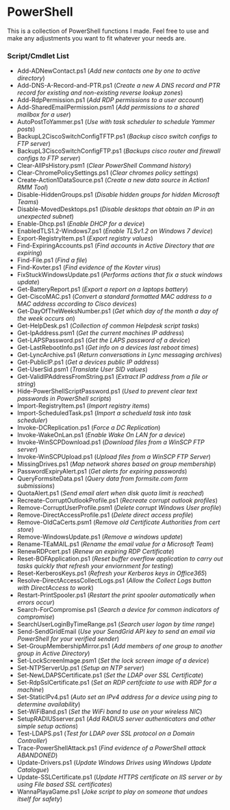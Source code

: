 # PowerShell
This is a collection of PowerShell functions I made. Feel free to use and make any adjustments you want to fit whatever your needs are.

### Script/Cmdlet List

- Add-ADNewContact.ps1 (*Add new contacts one by one to active directory*)
- Add-DNS-A-Record-and-PTR.ps1 (*Create a new A DNS record and PTR record for existing and non-existing reverse lookup zones*)
- Add-RdpPermission.ps1 (*Add RDP permissions to a user account*)
- Add-SharedEmailPermission.psm1 (*Add permissions to a shared mailbox for a user*)
- AutoPostToYammer.ps1 (*Use with task scheduler to schedule Yammer posts*)
- BackupL2CiscoSwitchConfigTFTP.ps1 (*Backup cisco switch configs to FTP server*)
- BackupL3CiscoSwitchConfigFTP.ps1 (*Backups cisco router and firewall configs to FTP server*)
- Clear-AllPsHistory.psm1 (*Clear PowerShell Command history*)
- Clear-ChromePolicySettings.ps1 (*Clear chromes policy settings*)
- Create-Action1DataSource.ps1 (*Create a new data source in Action1 RMM Tool*)
- Disable-HiddenGroups.ps1 (*Disable hidden groups for hidden Microsoft Teams*)
- Disable-MovedDesktops.ps1 (*Disable desktops that obtain an IP in an unexpected subnet*)
- Enable-Dhcp.ps1 (*Enable DHCP for a device*)
- EnabledTLS1.2-Windows7.ps1 (*Enable TLSv1.2 on Windows 7 device*)
- Export-RegistryItem.ps1 (*Export registry values*)
- Find-ExpiringAccounts.ps1 (*Find accounts in Active Directory that are expiring*)
- Find-File.ps1 (*Find a file*)
- Find-Kovter.ps1 (*Find evidence of the Kovter virus*)
- FixStuckWindowsUpdate.ps1 (*Performs actions that fix a stuck windows update*)
- Get-BatteryReport.ps1 (*Export a report on a laptops battery*)
- Get-CiscoMAC.ps1 (*Convert a standard formatted MAC address to a MAC address according to Cisco devices*)
- Get-DayOfTheWeeksNumber.ps1 (*Get which day of the month a day of the week occurs on*)
- Get-HelpDesk.ps1 (*Collection of common Helpdesk script tasks*)
- Get-IpAddress.psm1 (*Get the current machines IP address*)
- Get-LAPSPassword.ps1 (*Get the LAPS password of a device*)
- Get-LastRebootInfo.ps1 (*Get info on a devices last reboot times*)
- Get-LyncArchive.ps1 (*Return conversations in Lync messaging archives*)
- Get-PublicIP.ps1 (*Get a devices public IP address*)
- Get-UserSid.psm1 (*Translate User SID values*)
- Get-ValidIPAddressFromString.ps1 (*Extract IP address from a file or string*)
- Hide-PowerShellScriptPassword.ps1 (*Used to prevent clear text passwords in PowerShell scripts*)
- Import-RegistryItem.ps1 (*Import registry items*)
- Import-ScheduledTask.ps1 (*Import a schedueld task into task scheduler*)
- Invoke-DCReplication.ps1 (*Force a DC Replication*)
- Invoke-WakeOnLan.ps1 (*Enable Wake On LAN for a device*)
- Invoke-WinSCPDownload.ps1 (*Download files from a WinSCP FTP server*)
- Invoke-WinSCPUpload.ps1 (*Upload files from a WinSCP FTP Server*)
- MissingDrives.ps1 (*Map network shares based on group membership*)
- PasswordExpiryAlert.ps1 (*Get alerts for expiring passwords*)
- QueryFormsiteData.ps1 (*Query data from formsite.com form submissions*)
- QuotaAlert.ps1 (*Send email alert when disk quota limit is reached*)
- Recreate-CorruptOutlookProfile.ps1 (*Recreate corrupt outlook profiles*)
- Remove-CorruptUserProfile.psm1 (*Delete corrupt Windows User profile*)
- Remove-DirectAccessProfile.ps1 (*Delete direct access profile*)
- Remove-OldCaCerts.psm1 (*Remove old Certificate Authorities from cert store*)
- Remove-WindowsUpdate.ps1 (*Remove a windows update*)
- Rename-TEaMAIL.ps1 (*Rename the email value for a Microsoft Team*)
- RenewRDPcert.ps1 (*Renew an expiring RDP Certificate*)
- Reset-BOFApplication.ps1 (*Reset buffer overflow application to carry out tasks quickly that refresh your enviornment for testing*)
- Reset-KerberosKeys.ps1 (*Refresh your Kerberos keys in Office365*)
- Resolve-DirectAccessCollectLogs.ps1 (*Allow the Collect Logs button with DirectAccess to work*)
- Restart-PrintSpooler.ps1 (*Restart the print spooler automatically when errors occur*)
- Search-ForCompromise.ps1 (*Search a device for common indicators of compromise*)
- SearchUserLoginByTimeRange.ps1 (*Search user logon by time range*)
- Send-SendGridEmail (*Use your SendGrid API key to send an email via PowerShell for your verified sender*)
- Set-GroupMembershipMirror.ps1 (*Add members of one group to another group in Active Directory*)
- Set-LockScreenImage.psm1 (*Set the lock screen image of a device*)
- Set-NTPServerUp.ps1 (*Setup an NTP server*)
- Set-NewLDAPSCertificate.ps1 (*Set the LDAP over SSL Certificate*)
- Set-RdpSslCertificate.ps1 (*Set an RDP certifciate to use with RDP for a machine*)
- Set-StaticIPv4.ps1 (*Auto set an IPv4 address for a device using ping to determine availability*)
- Set-WiFiBand.ps1 (*Set the WiFi band to use on your wireless NIC*)
- SetupRADIUSserver.ps1 (*Add RADIUS server authenticators and other simple setup actions*)
- Test-LDAPS.ps1 (*Test for LDAP over SSL protocol on a Domain Controller*)
- Trace-PowerShellAttack.ps1 (*Find evidence of a PowerShell attack ABANDONED*)
- Update-Drivers.ps1 (*Update Windows Drives using Windows Update Catalogue*)
- Update-SSLCertificate.ps1 (*Update HTTPS certificate on IIS server or by using File based SSL certificates*)
- WannaPlayaGame.ps1 (*Joke script to play on someone that undoes itself for safety*)
